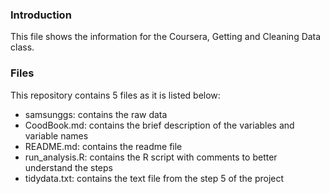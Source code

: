 ### Introduction
This file shows the information for the Coursera, Getting and Cleaning Data class.

### Files
This repository contains 5 files as it is listed below:
* samsunggs: contains the raw data
* CoodBook.md: contains the brief description of the variables and variable names
* README.md: contains the readme file
* run_analysis.R: contains the R script with comments to better understand the steps
* tidydata.txt: contains the text file from the step 5 of the project

